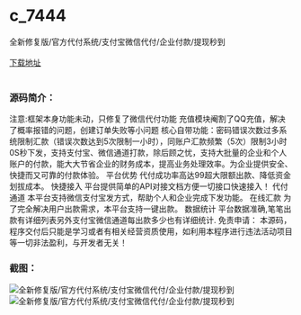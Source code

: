# c_7444
全新修复版/官方代付系统/支付宝微信代付/企业付款/提现秒到
<br/></br>
[下载地址](https://www.uuid2.com/7444.html "下载地址")
<br/></br>
<h3>源码简介：</h3>
<p>注意:框架本身功能未动，只修复了微信代付功能
充值模块阉割了QQ充值，解决了概率报错的问题，创建订单失败等小问题
核心自带功能：密码错误次数过多系统限制汇款（错误次数达到5次限制一小时），同账户汇款频繁（5次）限制3小时
0S秒下发，支持支付宝、微信通道打款，除后顾之忧，支持大批量的企业和个人账户的付款，能大大节省企业的财务成本，提高业务处理效率。为企业提供安全、快捷而又可靠的付款体验。
平台优势
代付成功率高达99超大限额出款、降低资金划拔成本。
快捷接入
平台提供简单的API对接文档方便一切接口快速接入！
代付通道
本平台支持微信支付宝发方式，帮助个人和企业完成下发功能。
在线汇款
为了完全解决用户出款需求，本平台支持一键出款。
数据统计
平台数据准确,笔笔出款有详细列表另外支付宝微信通道每出款多少也有详细统计.
免责申请：
本源码，程序交付后只能是学习或者有相关经营资质使用，如利用本程序进行违法活动项目等一切非法盈利，与开发者无关！<p>
<h3>截图：</h3>
<img src="https://www.uuid2.com/wp-content/uploads/img/uimage/72801631233878.gif" alt="全新修复版/官方代付系统/支付宝微信代付/企业付款/提现秒到"><img src="https://www.uuid2.com/wp-content/uploads/img/uimage/3271631233878.gif" alt="全新修复版/官方代付系统/支付宝微信代付/企业付款/提现秒到">
